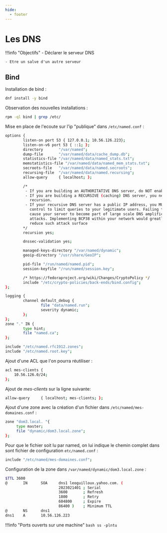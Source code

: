 ```yaml
---
hide:
  - footer
---
```


# Les DNS

!!!info "Objectifs"
    - Déclarer le serveur DNS

    - Etre un salve d'un autre serveur

## Bind

Installation de bind :

```bash
dnf install -y bind
```

Observation des nouvelles installations :

```bash
rpm -ql bind | grep /etc/
```

Mise en place de l'ecoute sur l'ip "publique" dans `/etc/named.conf` :

```bash linenums="1" hl_lines="2"
options {
        listen-on port 53 { 127.0.0.1; 10.56.126.223};
        listen-on-v6 port 53 { ::1; };
        directory       "/var/named";
        dump-file       "/var/named/data/cache_dump.db";
        statistics-file "/var/named/data/named_stats.txt";
        memstatistics-file "/var/named/data/named_mem_stats.txt";
        secroots-file   "/var/named/data/named.secroots";
        recursing-file  "/var/named/data/named.recursing";
        allow-query     { localhost; };

        /*
         - If you are building an AUTHORITATIVE DNS server, do NOT enable recursion.
         - If you are building a RECURSIVE (caching) DNS server, you need to enable
           recursion.
         - If your recursive DNS server has a public IP address, you MUST enable access
           control to limit queries to your legitimate users. Failing to do so will
           cause your server to become part of large scale DNS amplification
           attacks. Implementing BCP38 within your network would greatly
           reduce such attack surface
        */
        recursion yes;

        dnssec-validation yes;

        managed-keys-directory "/var/named/dynamic";
        geoip-directory "/usr/share/GeoIP";

        pid-file "/run/named/named.pid";
        session-keyfile "/run/named/session.key";

        /* https://fedoraproject.org/wiki/Changes/CryptoPolicy */
        include "/etc/crypto-policies/back-ends/bind.config";
};

logging {
        channel default_debug {
                file "data/named.run";
                severity dynamic;
        };
};
zone "." IN {
        type hint;
        file "named.ca";
};

include "/etc/named.rfc1912.zones";
include "/etc/named.root.key";
```

Ajout d'une ACL que l'on pourra réutiliser : 

```bash linenums="1"
acl mes-clients {
    10.56.126.0/24;
};
```

Ajout de *mes-clients* sur la ligne suivante: 

```bash
allow-query     { localhost; mes-clients; };
```

Ajout d'une zone avec la création d'un fichier dans `/etc/named/mes-domaines.conf` :

```bash
zone "dom3.local. "{
     type master;
     file "dynamic/dom3.local.zone";
};
```

Pour que le fichier soit lu par named, on lui indique le chemin complet dans sont fichier de configuration `etc/named.conf` :

```bash
include "/etc/named/mes-domaines.conf";
```

Configuration de la zone dans `/var/named/dynamic/dom3.local.zone` :

```bash
$TTL 3600
@       IN      SOA     dns1 leoguilloux.yahoo.com. (
                        2023021401 ; Serial
                        3600       ; Refresh
                        1800       ; Retry
                        604800     ; Expire
                        86400 )    ; Minimum TTL
@       NS      dns1
dns1    A       10.56.126.223
```

!!!info "Ports ouverts sur une machine"
    ```bash
    ss -plntu
    ```